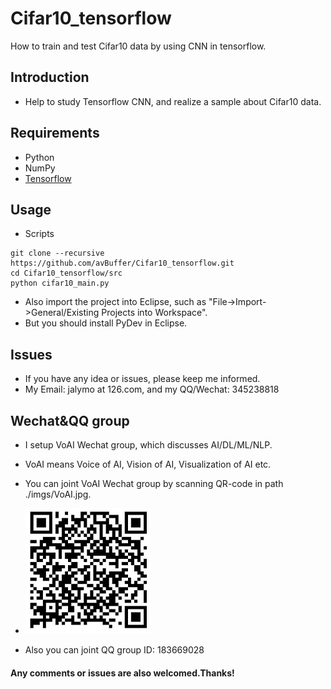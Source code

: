 # Cifar10_tensorflow
How to train and test Cifar10 data by using CNN in tensorflow.

## Introduction
* Help to study Tensorflow CNN, and realize a sample about Cifar10 data.

## Requirements
* Python
* NumPy
* [Tensorflow](https://github.com/tensorflow/tensorflow)

## Usage
* Scripts
```shell
git clone --recursive https://github.com/avBuffer/Cifar10_tensorflow.git
cd Cifar10_tensorflow/src
python cifar10_main.py
```
* Also import the project into Eclipse, such as "File->Import->General/Existing Projects into Workspace". 
* But you should install PyDev in Eclipse.

## Issues
* If you have any idea or issues, please keep me informed.
* My Email: jalymo at 126.com, and my QQ/Wechat: 345238818

## Wechat&QQ group 
* I setup VoAI Wechat group, which discusses AI/DL/ML/NLP.
* VoAI means Voice of AI, Vision of AI, Visualization of AI etc.
* You can joint VoAI Wechat group by scanning QR-code in path ./imgs/VoAI.jpg.
* ![QR-code](./imgs/VoAI.jpg)

* Also you can joint QQ group ID: 183669028

#### Any comments or issues are also welcomed.Thanks!
